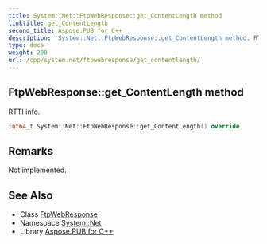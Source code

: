 ```yaml
---
title: System::Net::FtpWebResponse::get_ContentLength method
linktitle: get_ContentLength
second_title: Aspose.PUB for C++
description: 'System::Net::FtpWebResponse::get_ContentLength method. RTTI info in C++.'
type: docs
weight: 200
url: /cpp/system.net/ftpwebresponse/get_contentlength/
---
```

## FtpWebResponse::get_ContentLength method


RTTI info.

```cpp
int64_t System::Net::FtpWebResponse::get_ContentLength() override
```

## Remarks


Not implemented. 
## See Also

* Class [FtpWebResponse](../)
* Namespace [System::Net](../../)
* Library [Aspose.PUB for C++](../../../)

